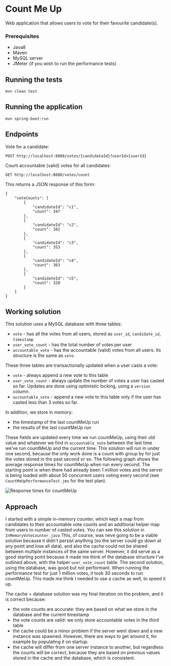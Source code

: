 # Count Me Up

Web application that allows users to vote for their favourite candidate(s).

### Prerequisites

* Java8
* Maven
* MySQL server
* JMeter (if you wish to run the performance tests)


## Running the tests

```
mvn clean test
```

## Running the application

```
mvn spring-boot:run
```

## Endpoints

Vote for a candidate:

```
POST http://localhost:8080/votes/{candidateId}?userId={userId}
```

Count accountable (valid) votes for all candidates:

```
GET http://localhost:8080/votes/count
```

This returns a JSON response of this form:

```
{
    "voteCounts": [
        {
            "candidateId": "c1",
            "count": 347
        },
        {
            "candidateId": "c2",
            "count": 382
        },
        {
            "candidateId": "c3",
            "count": 353
        },
        {
            "candidateId": "c4",
            "count": 363
        },
        {
            "candidateId": "c5",
            "count": 320
        }
    ]
}

```
## Working solution

This solution uses a MySQL database with three tables:
* `vote` - has all the votes from all users, stored as `user_id`, `candidate_id`, `timestamp`
* `user_vote_count` - has the total number of votes per user
* `accountable_vote` - has the accountable (valid) votes from all users. Its structure is the same as `vote`.

These three tables are transactionally updated when a user casts a vote:
* `vote` -  always append a new vote to this table
* `user_vote_count` - always update the number of votes a user has casted so far. Updates are done using optimistic
locking, using a `version` column.
* `accountable_vote` - append a new vote to this table only if the user has casted less than 3 votes so far.

In addition, we store in memory:
* the timestamp of the last countMeUp run
* the results of the last countMeUp run

These fields are updated every time we run countMeUp, using their old value and whatever we find in `accountable_vote`
between the last time we've run countMeUp and the current time.
This solution will run in under one second, because the only work done is a count with group by for just the votes stored in the
past second or so.
The following graph shows the average response times for countMeUp when run every second. The starting point is
when there had already been 1 million votes and the server is being loaded with about 50 concurrent users voting every
second (see `CountMeUpPerformanceTest.jmx` for the test plan).

![Response times for countMeUp](https://octodex.github.com/images/yaktocat.png)

## Approach
I started with a simple in-memory counter, which kept a map from candidates to their accountable vote counts and an
additional helper map from users to number of casted votes. You can see this solution in `InMemoryVoteCounter.java`
This, of course, was neve going to be a viable solution because it didn't persist anything (so the server could go down at any point
and lose all data), and also the cache could not be shared between multiple instances of the same server.
However, it did serve as a good starting point because it made me think of the database structure I've outlined above, with
the helper `user_vote_count` table.
The second solution, using the database, was good but not performant. When running the performance test for just 1 million
votes, it took 30 seconds to run countMeUp. This made me think I needed to use a cache as well, to speed it up.

The cache + database solution was my final iteration on the problem, and it is correct because:

* the vote counts are accurate: they are based on what we store in the database and the current timestamp
* the vote counts are valid: we only store accountable votes in the third table
* the cache could be a minor problem if the server went down and a new instance was spawned. However, there are ways to get
 around it, for example by populating it on startup.
* the cache will differ from one server instance to another, but regardless the counts will be correct, because they are
based on previous values stored in the cache and the database, which is consistent.

